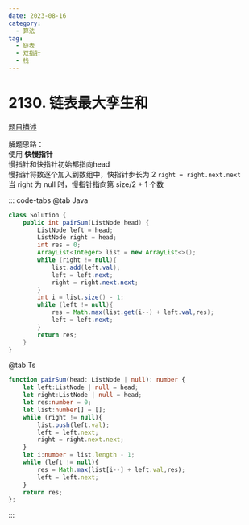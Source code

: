 ```yaml
---
date: 2023-08-16
category: 
  - 算法
tag: 
  - 链表
  - 双指针
  - 栈
---
```


# 2130. 链表最大孪生和



<Badge text="中等" type="warning" vertical="middle" />

[题目描述](https://leetcode.cn/problems/maximum-twin-sum-of-a-linked-list/description/?envType=study-plan-v2&envId=leetcode-75)


解题思路：  
使用 **快慢指针**  
慢指针和快指针初始都指向head  
慢指针将数逐个加入到数组中，快指针步长为 2  `right = right.next.next`  
当 right 为 null 时，慢指针指向第 size/2 + 1 个数  


::: code-tabs
@tab Java
```java
class Solution {
    public int pairSum(ListNode head) {
        ListNode left = head;
        ListNode right = head;
        int res = 0;
        ArrayList<Integer> list = new ArrayList<>();
        while (right != null){
            list.add(left.val);
            left = left.next;
            right = right.next.next;
        }
        int i = list.size() - 1;
        while (left != null){
            res = Math.max(list.get(i--) + left.val,res);
            left = left.next;
        }
        return res;
    }
}
```
@tab Ts
```ts
function pairSum(head: ListNode | null): number {
    let left:ListNode | null = head;
    let right:ListNode | null = head;
    let res:number = 0;
    let list:number[] = [];
    while (right != null){
        list.push(left.val);
        left = left.next;
        right = right.next.next;
    }
    let i:number = list.length - 1;
    while (left != null){
        res = Math.max(list[i--] + left.val,res);
        left = left.next;
    }
    return res;
};
```
:::
